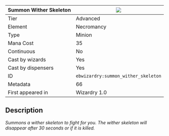 | Summon Wither Skeleton |![](https://github.com/Electroblob77/Wizardry/blob/1.12.2/src/main/resources/assets/ebwizardry/textures/spells/summon_wither_skeleton.png)|
|---|---|
| Tier | Advanced |
| Element | Necromancy |
| Type | Minion |
| Mana Cost | 35 |
| Continuous | No |
| Cast by wizards | Yes |
| Cast by dispensers | Yes |
| ID | `ebwizardry:summon_wither_skeleton` |
| Metadata | 66 |
| First appeared in | Wizardry 1.0 |
## Description
_Summons a wither skeleton to fight for you. The wither skeleton will disappear after 30 seconds or if it is killed._